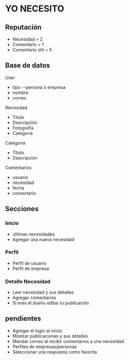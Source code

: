 # YO NECESITO
## Reputación
- Necesidad = 2
- Comentario = 1
- Comentario útil = 5

## Base de datos
User   
- tipo --persona o empresa
- nombre
- correo

Necesidad
- Título
- Descripción
- Fotografía
- Categoría

Categoria
- Título
- Descripción

Comentarios
- usuario
- necesidad
- fecha
- comentario

## Secciones
### Inicio
- últimas necesidades
- Agregar una nueva necesidad

### Perfil
- Perfil de usuario
- Perfil de empresa

### Detalle Necesidad
- Leer necesidad y sus detalles
- Agregar comentarios
- Si eres el dueño editar tu publicación

## pendientes
- Agregar el login al inicio
- Mostrar publicaciones y sus detalles
- Mandar correo al recibir comentarios a una necesidad
- Perfiles de empresas/personas
- Seleccionar una respuesta como favorita
